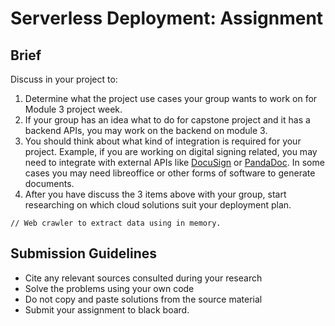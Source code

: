 # Serverless Deployment: Assignment

## Brief

Discuss in your project to:

1. Determine what the project use cases your group wants to work on for Module 3 project week.
2. If your group has an idea what to do for capstone project and it has a backend APIs, you may work on the backend on module 3.
3. You should think about what kind of integration is required for your project. Example, if you are working on digital signing related, you may need to integrate with external APIs like [DocuSign](https://www.docusign.com/) or [PandaDoc](https://www.pandadoc.com/). In some cases you may need libreoffice or other forms of software to generate documents.
4. After you have discuss the 3 items above with your group, start researching on which cloud solutions suit your deployment plan.

```
// Web crawler to extract data using in memory.
```

## Submission Guidelines

- Cite any relevant sources consulted during your research
- Solve the problems using your own code
- Do not copy and paste solutions from the source material
- Submit your assignment to black board.
